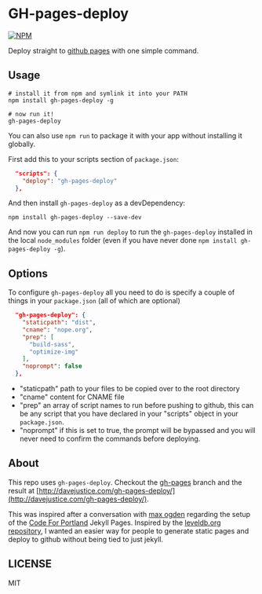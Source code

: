 # GH-pages-deploy

[![NPM](https://nodei.co/npm/gh-pages-deploy.png?downloads=true)](https://npmjs.org/package/gh-pages-deploy)

Deploy straight to [github pages](https://pages.github.com/) with one simple command.

## Usage

```
# install it from npm and symlink it into your PATH
npm install gh-pages-deploy -g

# now run it!
gh-pages-deploy
```

You can also use `npm run` to package it with your app without installing it globally.

First add this to your scripts section of `package.json`:

```JSON
  "scripts": {
    "deploy": "gh-pages-deploy"
  },
```

And then install `gh-pages-deploy` as a devDependency:

```
npm install gh-pages-deploy --save-dev
```

And now you can run `npm run deploy` to run the `gh-pages-deploy` installed in the local `node_modules` folder (even if you have never done `npm install gh-pages-deploy -g`).

## Options

To configure `gh-pages-deploy` all you need to do is specify a couple of things in your `package.json` (all of which are optional)

``` JSON
  "gh-pages-deploy": {
    "staticpath": "dist",
    "cname": "nope.org",
    "prep": [
      "build-sass",
      "optimize-img"
    ],
    "noprompt": false
  },

```

* "staticpath" path to your files to be copied over to the root directory
* "cname" content for CNAME file
* "prep" an array of script names to run before pushing to github, this can be
any script that you have declared in your "scripts" object in your `package.json`.
* "noprompt" if this is set to true, the prompt will be bypassed and you will never
need to confirm the commands before deploying.

## About

This repo uses `gh-pages-deploy`. Checkout the [gh-pages](https://github.com/meandavejustice/gh-pages-deploy/tree/gh-pages)
branch and the result at [http://davejustice.com/gh-pages-deploy/](http://davejustice.com/gh-pages-deploy/).


This was inspired after a conversation with [max ogden](https://github.com/maxogden) regarding the setup of
the [Code For Portland](http://www.codeforportland.org/) Jekyll Pages. Inspired by the [
leveldb.org repository](https://github.com/Level/leveldb.org/blob/master/package.json#L13), I
wanted an easier way for people to generate static pages and deploy to github without
being tied to just jekyll.

## LICENSE

MIT


